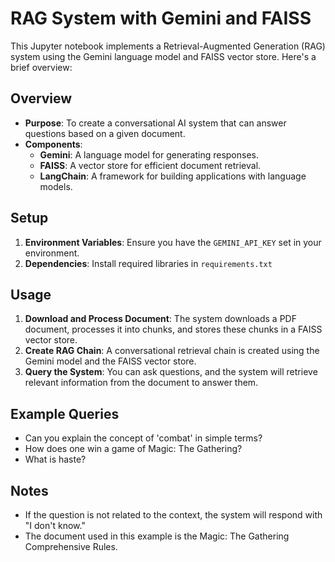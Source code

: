 # RAG System with Gemini and FAISS

This Jupyter notebook implements a Retrieval-Augmented Generation (RAG) system using the Gemini language model and FAISS vector store. Here's a brief overview:

## Overview

- **Purpose**: To create a conversational AI system that can answer questions based on a given document.
- **Components**:
  - **Gemini**: A language model for generating responses.
  - **FAISS**: A vector store for efficient document retrieval.
  - **LangChain**: A framework for building applications with language models.

## Setup

1. **Environment Variables**: Ensure you have the `GEMINI_API_KEY` set in your environment.
2. **Dependencies**: Install required libraries in `requirements.txt`


## Usage

1. **Download and Process Document**: The system downloads a PDF document, processes it into chunks, and stores these chunks in a FAISS vector store.
2. **Create RAG Chain**: A conversational retrieval chain is created using the Gemini model and the FAISS vector store.
3. **Query the System**: You can ask questions, and the system will retrieve relevant information from the document to answer them.

## Example Queries

- Can you explain the concept of 'combat' in simple terms?
- How does one win a game of Magic: The Gathering?
- What is haste?

## Notes

- If the question is not related to the context, the system will respond with "I don't know."
- The document used in this example is the Magic: The Gathering Comprehensive Rules.


